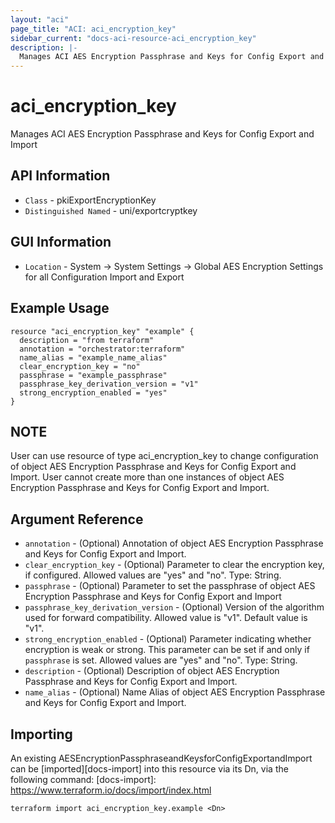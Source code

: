 ```yaml
---
layout: "aci"
page_title: "ACI: aci_encryption_key"
sidebar_current: "docs-aci-resource-aci_encryption_key"
description: |-
  Manages ACI AES Encryption Passphrase and Keys for Config Export and Import
---
```


# aci_encryption_key #
Manages ACI AES Encryption Passphrase and Keys for Config Export and Import

## API Information ##
* `Class` - pkiExportEncryptionKey
* `Distinguished Named` - uni/exportcryptkey

## GUI Information ##
* `Location` - System -> System Settings -> Global AES Encryption Settings for all Configuration Import and Export

## Example Usage ##
```hcl
resource "aci_encryption_key" "example" {
  description = "from terraform"
  annotation = "orchestrator:terraform"
  name_alias = "example_name_alias"
  clear_encryption_key = "no"
  passphrase = "example_passphrase"
  passphrase_key_derivation_version = "v1"
  strong_encryption_enabled = "yes"
}
```

## NOTE ##
User can use resource of type aci_encryption_key to change configuration of object AES Encryption Passphrase and Keys for Config Export and Import. User cannot create more than one instances of object AES Encryption Passphrase and Keys for Config Export and Import.

## Argument Reference ##
* `annotation` - (Optional) Annotation of object AES Encryption Passphrase and Keys for Config Export and Import.
* `clear_encryption_key` - (Optional) Parameter to clear the encryption key, if configured. Allowed values are "yes" and "no". Type: String.
* `passphrase` - (Optional) Parameter to set the passphrase of object AES Encryption Passphrase and Keys for Config Export and Import
* `passphrase_key_derivation_version` - (Optional) Version of the algorithm used for forward compatibility. Allowed value is "v1". Default value is "v1".
* `strong_encryption_enabled` - (Optional) Parameter indicating whether encryption is weak or strong. This parameter can be set if and only if `passphrase` is set. Allowed values are "yes" and "no". Type: String.
* `description` - (Optional) Description of object AES Encryption Passphrase and Keys for Config Export and Import.
* `name_alias` - (Optional) Name Alias of object AES Encryption Passphrase and Keys for Config Export and Import.


## Importing ##

An existing AESEncryptionPassphraseandKeysforConfigExportandImport can be [imported][docs-import] into this resource via its Dn, via the following command:
[docs-import]: https://www.terraform.io/docs/import/index.html


```
terraform import aci_encryption_key.example <Dn>
```